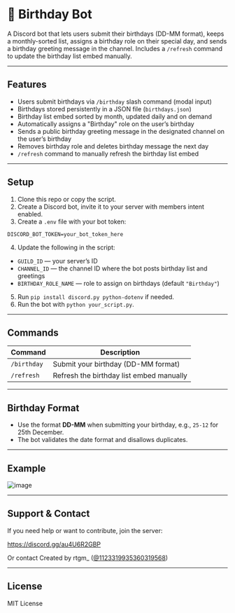 # 🎂 Birthday Bot

A Discord bot that lets users submit their birthdays (DD-MM format), keeps a monthly-sorted list, assigns a birthday role on their special day, and sends a birthday greeting message in the channel. Includes a `/refresh` command to update the birthday list embed manually.

---

## Features

- Users submit birthdays via `/birthday` slash command (modal input)
- Birthdays stored persistently in a JSON file (`birthdays.json`)
- Birthday list embed sorted by month, updated daily and on demand
- Automatically assigns a "Birthday" role on the user’s birthday
- Sends a public birthday greeting message in the designated channel on the user’s birthday
- Removes birthday role and deletes birthday message the next day
- `/refresh` command to manually refresh the birthday list embed

---

## Setup

1. Clone this repo or copy the script.
2. Create a Discord bot, invite it to your server with members intent enabled.
3. Create a `.env` file with your bot token:
```
DISCORD_BOT_TOKEN=your_bot_token_here
```
4. Update the following in the script:
- `GUILD_ID` — your server’s ID
- `CHANNEL_ID` — the channel ID where the bot posts birthday list and greetings
- `BIRTHDAY_ROLE_NAME` — role to assign on birthdays (default `"Birthday"`)
5. Run `pip install discord.py python-dotenv` if needed.
6. Run the bot with `python your_script.py`.

---

## Commands

| Command    | Description                         |
|------------|-----------------------------------|
| `/birthday` | Submit your birthday (DD-MM format) |
| `/refresh`  | Refresh the birthday list embed manually |

---

## Birthday Format

- Use the format **DD-MM** when submitting your birthday, e.g., `25-12` for 25th December.
- The bot validates the date format and disallows duplicates.

---

## Example

![image](https://github.com/user-attachments/assets/c49d2bee-ea71-4f86-9b13-bc7fcfa770a4)

---

## Support & Contact

If you need help or want to contribute, join the server:

https://discord.gg/au4U6R2GBP

Or contact Created by rtgm_ ([@1123319935360319568](https://discord.com/users/1123319935360319568))  

---

## License

MIT License
